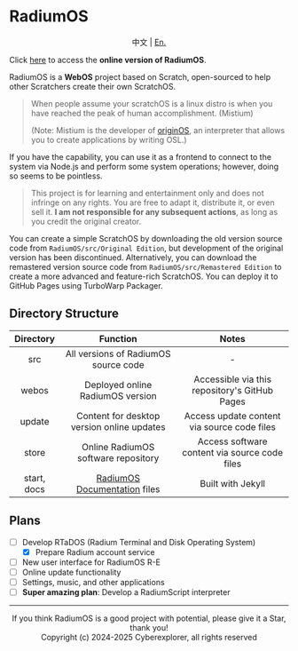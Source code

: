 # RadiumOS

<div style="text-align:center">

中文 | [En.](https://github.com/LanwyWriteXU/RadiumOS/blob/main/README-EN.md )

</div>

Click [here](https://lanwywritexu.github.io/RadiumOS/webos/lasted ) to access the **online version of RadiumOS**.

RadiumOS is a **WebOS** project based on Scratch, open-sourced to help other Scratchers create their own ScratchOS.

> When people assume your scratchOS is a linux distro is when you have reached the peak of human accomplishment. (Mistium)
>
> (Note: Mistium is the developer of [originOS](https://github.com/Mistium/Origin-OS ), an interpreter that allows you to create applications by writing OSL.)

If you have the capability, you can use it as a frontend to connect to the system via Node.js and perform some system operations; however, doing so seems to be pointless.

> This project is for learning and entertainment only and does not infringe on any rights. You are free to adapt it, distribute it, or even sell it. **I am not responsible for any subsequent actions**, as long as you credit the original creator.

You can create a simple ScratchOS by downloading the old version source code from `RadiumOS/src/Original Edition`, but development of the original version has been discontinued. Alternatively, you can download the remastered version source code from `RadiumOS/src/Remastered Edition` to create a more advanced and feature-rich ScratchOS. You can deploy it to GitHub Pages using TurboWarp Packager.

## Directory Structure

| Directory | Function | Notes |
| :---: | :---: | :---: |
| src | All versions of RadiumOS source code | - |
| webos | Deployed online RadiumOS version | Accessible via this repository's GitHub Pages |
| update | Content for desktop version online updates | Access update content via source code files |
| store | Online RadiumOS software repository | Access software content via source code files |
| start, docs | [RadiumOS Documentation](https://lanwywritexu.github.io/RadiumOS/docs ) files | Built with Jekyll |

## Plans

- [ ] Develop RTaDOS (Radium Terminal and Disk Operating System)
    - [x] Prepare Radium account service
- [ ] New user interface for RadiumOS R-E
- [ ] Online update functionality
- [ ] Settings, music, and other applications
- [ ] **Super amazing plan**: Develop a RadiumScript interpreter

***
<div style="text-align:center">If you think RadiumOS is a good project with potential, please give it a Star, thank you!</div>
<div style="text-align:center">Copyright (c) 2024-2025 Cyberexplorer, all rights reserved</div>